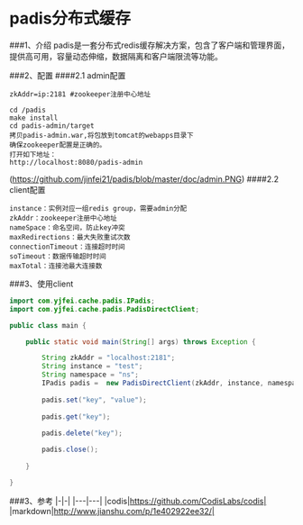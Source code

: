 # padis分布式缓存
###1、介绍
  padis是一套分布式redis缓存解决方案，包含了客户端和管理界面，提供高可用，容量动态伸缩，数据隔离和客户端限流等功能。
  
  
###2、配置
####2.1 admin配置
```config.properties
zkAddr=ip:2181 #zookeeper注册中心地址
```

``` adminaddr
cd /padis
make install
cd padis-admin/target
拷贝padis-admin.war,将包放到tomcat的webapps目录下
确保zookeeper配置是正确的。
打开如下地址：
http://localhost:8080/padis-admin
```
(https://github.com/jinfei21/padis/blob/master/doc/admin.PNG)
####2.2 client配置
```PadisConfig
instance：实例对应一组redis group，需要admin分配
zkAddr：zookeeper注册中心地址
nameSpace：命名空间，防止key冲突
maxRedirections：最大失败重试次数
connectionTimeout：连接超时时间
soTimeout：数据传输超时时间
maxTotal：连接池最大连接数
```

###3、使用client
```java
import com.yjfei.cache.padis.IPadis;
import com.yjfei.cache.padis.PadisDirectClient;

public class main {

	public static void main(String[] args) throws Exception {

		String zkAddr = "localhost:2181";
		String instance = "test";
		String namespace = "ns";
		IPadis padis =  new PadisDirectClient(zkAddr, instance, namespace);
		
		padis.set("key", "value");
		
		padis.get("key");
		
		padis.delete("key");

		padis.close();
		
	}

}
```


###3、参考
|-|-|
|---|---|
|codis|https://github.com/CodisLabs/codis|
|markdown|http://www.jianshu.com/p/1e402922ee32/|




